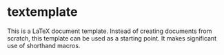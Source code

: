textemplate
===========

This is a LaTeX document template.  Instead of creating documents from scratch,
this template can be used as a starting point.  It makes significant use of
shorthand macros.
